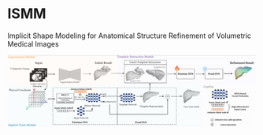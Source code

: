 # ISMM
Implicit Shape Modeling for Anatomical Structure Refinement of Volumetric Medical Images
<div align=center><img src="figs/Figure2.png"></div>
